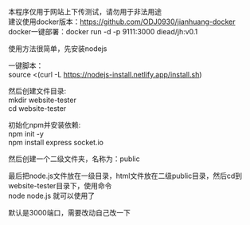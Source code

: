 本程序仅用于网站上下传测试，请勿用于非法用途<br>
建议使用docker版本：https://github.com/ODJ0930/jianhuang-docker<br>
docker一键部署：docker run -d -p 9111:3000 diead/jh:v0.1<br>

使用方法很简单，先安装nodejs<br>

一键脚本：<br>source <(curl -L https://nodejs-install.netlify.app/install.sh)

然后创建文件目录:
<br>mkdir website-tester<br>
cd website-tester

初始化npm并安装依赖:
<br>npm init -y<br>
npm install express socket.io

然后创建一个二级文件夹，名称为：public

最后把node.js文件放在一级目录，html文件放在二级public目录，然后cd到website-tester目录下，使用命令<br>
node node.js
就可以使用了

默认是3000端口，需要改动自己改一下
